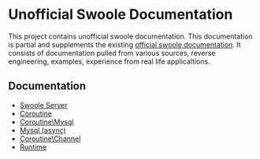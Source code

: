 # Unofficial Swoole Documentation

This project contains unofficial swoole documentation. This documentation is partial and supplements the existing [official swoole documentation](https://www.swoole.co.uk/docs/).
It consists of documentation pulled from various sources, reverse engineering, examples, experience from real life applicaltions.

## Documentation
- [Swoole Server](./server/README.md)
- [Coroutine](./coroutine/README.md)
- [Coroutine\Mysql](./coroutine/mysql/README.md)
- [Mysql (async)](./async/mysql/README.md)
- [Coroutine\Channel](./coroutine/channel/README.md)
- [Runtime](./runtime/README.md)